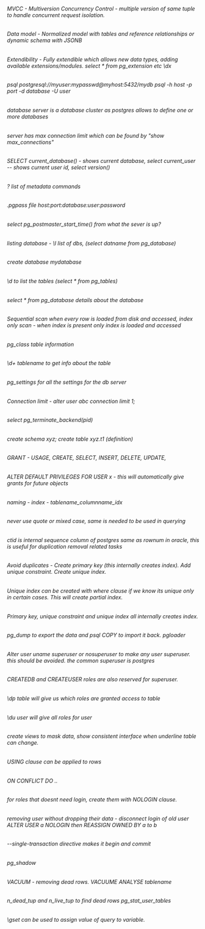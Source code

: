 ###### MVCC - Multiversion Concurrency Control - multiple version of same tuple to handle concurrent request isolation.
###### Data model - Normalized model with tables and reference relationships or dynamic schema with JSONB
###### Extendibility - Fully extendible which allows new data types, adding available extensions/modules. select * from pg_extension etc \dx
###### psql postgresql://myuser:mypasswd@myhost:5432/mydb   psql -h host -p port -d database -U user 
###### database server is a database cluster as postgres allows to define one or more databases
###### server has max connection limit which can be found by "show max_connections"
###### SELECT current_database() - shows current database, select current_user -- shows current user id, select version()
###### \? list of metadata commands 
###### .pgpass file host:port:database:user:password
###### select pg_postmaster_start_time() from what the sever is up?
###### listing database - \l list of dbs, (select datname from pg_database)
###### create database mydatabase
###### \d to list the tables (select * from pg_tables)
###### select * from pg_database details about the database
###### Sequential scan when every row is loaded from disk and accessed, index only scan - when index is present only index is loaded and accessed
###### pg_class table information 
###### \d+ tablename to get info about the table
###### pg_settings for all the settings for the db server
###### Connection limit - alter user abc connection limit 1;
###### select pg_terminate_backend(pid)
###### create schema xyz; create table xyz.t1 (definition)
###### GRANT - USAGE, CREATE, SELECT, INSERT, DELETE, UPDATE, 
###### ALTER DEFAULT PRIVILEGES FOR USER x - this will automatically give grants for future objects
###### naming - index - tablename_columnname_idx
###### never use quote or mixed case, same is needed to be used in querying
###### ctid is internal sequence column of postgres same as rownum in oracle, this is useful for duplication removal related tasks
###### Avoid duplicates - Create primary key (this internally creates index). Add unique constraint. Create unique index.
###### Unique index can be created with where clause if we know its unique only in certain cases. This will create partial index.
###### Primary key, unique constraint and unique index all internally creates index.
###### pg_dump to export the data and psql COPY to import it back. pgloader
###### Alter user uname superuser or nosuperuser to make any user superuser. this should be avoided. the common superuser is postgres
###### CREATEDB and CREATEUSER roles are also reserved for superuser.
###### \dp table will give us which roles are granted access to table
###### \du user will give all roles for user
###### create views to mask data, show consistent interface when underline table can change.
###### USING clause can be applied to rows
###### ON CONFLICT DO ..
###### for roles that doesnt need login, create them with NOLOGIN clause.
###### removing user without dropping their data - disconnect login of old user ALTER USER a NOLOGIN then REASSIGN OWNED BY a to b
###### --single-transaction directive makes it begin and commit
###### pg_shadow
###### VACUUM - removing dead rows. VACUUME ANALYSE tablename
###### n_dead_tup and n_live_tup to find dead rows pg_stat_user_tables
###### \gset can be used to assign value of query to variable.
###### 
######
######
######
######
######
######
######
######
######

